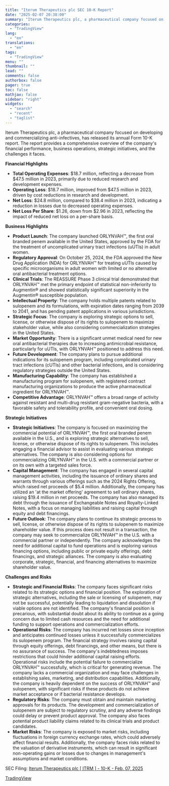 ```yaml
---
title: "Iterum Therapeutics plc SEC 10-K Report"
date: "2025-02-07 20:38:00"
summary: "Iterum Therapeutics plc, a pharmaceutical company focused on developing and commercializing anti-infectives, has released its annual Form 10-K report. The report provides a comprehensive overview of the company's financial performance, business operations, strategic initiatives, and the challenges it faces. Financial Highlights Total Operating Expenses: $18.7 million, reflecting a decrease from..."
categories:
  - "TradingView"
lang:
  - "en"
translations:
  - "en"
tags:
  - "TradingView"
menu: ""
thumbnail: ""
lead: ""
comments: false
authorbox: false
pager: true
toc: false
mathjax: false
sidebar: "right"
widgets:
  - "search"
  - "recent"
  - "taglist"
---
```


Iterum Therapeutics plc, a pharmaceutical company focused on developing and commercializing anti-infectives, has released its annual Form 10-K report. The report provides a comprehensive overview of the company's financial performance, business operations, strategic initiatives, and the challenges it faces.

**Financial Highlights**

* **Total Operating Expenses**: $18.7 million, reflecting a decrease from $47.5 million in 2023, primarily due to reduced research and development expenses.
* **Operating Loss**: $18.7 million, improved from $47.5 million in 2023, driven by cost reductions in research and development.
* **Net Loss**: $24.8 million, compared to $38.4 million in 2023, indicating a reduction in losses due to decreased operating expenses.
* **Net Loss Per Share**: $1.26, down from $2.96 in 2023, reflecting the impact of reduced net loss on a per-share basis.

**Business Highlights**

* **Product Launch**: The company launched ORLYNVAH™, the first oral branded penem available in the United States, approved by the FDA for the treatment of uncomplicated urinary tract infections (uUTIs) in adult women.
* **Regulatory Approval**: On October 25, 2024, the FDA approved the New Drug Application (NDA) for ORLYNVAH™ for treating uUTIs caused by specific microorganisms in adult women with limited or no alternative oral antibacterial treatment options.
* **Clinical Trials**: The REASSURE Phase 3 clinical trial demonstrated that ORLYNVAH™ met the primary endpoint of statistical non-inferiority to Augmentin® and showed statistically significant superiority in the Augmentin® susceptible population.
* **Intellectual Property**: The company holds multiple patents related to sulopenem and its formulations, with expiration dates ranging from 2039 to 2041, and has pending patent applications in various jurisdictions.
* **Strategic Focus**: The company is exploring strategic options to sell, license, or otherwise dispose of its rights to sulopenem to maximize stakeholder value, while also considering commercialization strategies in the United States.
* **Market Opportunity**: There is a significant unmet medical need for new oral antibacterial therapies due to increasing antimicrobial resistance, particularly for uUTIs, with ORLYNVAH™ positioned to address this need.
* **Future Development**: The company plans to pursue additional indications for its sulopenem program, including complicated urinary tract infections (cUTIs) and other bacterial infections, and is considering regulatory strategies outside the United States.
* **Manufacturing Capability**: The company has established a manufacturing program for sulopenem, with registered contract manufacturing organizations to produce the active pharmaceutical ingredient for ORLYNVAH™.
* **Competitive Advantage**: ORLYNVAH™ offers a broad range of activity against resistant and multi-drug resistant gram-negative bacteria, with a favorable safety and tolerability profile, and convenient oral dosing.

**Strategic Initiatives**

* **Strategic Initiatives**: The company is focused on maximizing the commercial potential of ORLYNVAH™, the first oral branded penem available in the U.S., and is exploring strategic alternatives to sell, license, or otherwise dispose of its rights to sulopenem. This includes engaging a financial advisor to assist in evaluating various strategic alternatives. The company is also considering options for commercializing ORLYNVAH™ in the U.S. with a commercial partner or on its own with a targeted sales force.
* **Capital Management**: The company has engaged in several capital management activities, including the issuance of ordinary shares and warrants through various offerings such as the 2024 Rights Offering, which raised net proceeds of $5.4 million. Additionally, the company has utilized an 'at the market offering' agreement to sell ordinary shares, raising $19.4 million in net proceeds. The company has also managed its debt through the issuance of Exchangeable Notes and Royalty-Linked Notes, with a focus on managing liabilities and raising capital through equity and debt financings.
* **Future Outlook**: The company plans to continue its strategic process to sell, license, or otherwise dispose of its rights to sulopenem to maximize shareholder value. If this process does not result in a transaction, the company may seek to commercialize ORLYNVAH™ in the U.S. with a commercial partner or independently. The company acknowledges the need for additional capital to fund operations and is exploring various financing options, including public or private equity offerings, debt financings, and strategic alliances. The company is also evaluating corporate, strategic, financial, and financing alternatives to maximize shareholder value.

**Challenges and Risks**

* **Strategic and Financial Risks**: The company faces significant risks related to its strategic options and financial position. The exploration of strategic alternatives, including the sale or licensing of sulopenem, may not be successful, potentially leading to liquidation and dissolution if viable options are not identified. The company's financial position is precarious, with substantial doubt about its ability to continue as a going concern due to limited cash resources and the need for additional funding to support operations and commercialization efforts.
* **Operational Risks**: The company has incurred net losses since inception and anticipates continued losses unless it successfully commercializes its sulopenem program. The financial strategy involves raising capital through equity offerings, debt financings, and other means, but there is no assurance of success. The company's indebtedness imposes restrictions that could hinder additional capital raising efforts. Operational risks include the potential failure to commercialize ORLYNVAH™ successfully, which is critical for generating revenue. The company lacks a commercial organization and may face challenges in establishing sales, marketing, and distribution capabilities. Additionally, the company is heavily dependent on the success of ORLYNVAH™ and sulopenem, with significant risks if these products do not achieve market acceptance or if bacterial resistance develops.
* **Regulatory Risks**: The company must obtain and maintain marketing approvals for its products. The development and commercialization of sulopenem are subject to regulatory scrutiny, and any adverse findings could delay or prevent product approval. The company also faces potential product liability claims related to its clinical trials and product candidates.
* **Market Risks**: The company is exposed to market risks, including fluctuations in foreign currency exchange rates, which could adversely affect financial results. Additionally, the company faces risks related to the valuation of derivative instruments, which can result in significant non-operating gains or losses due to changes in management's assumptions and market conditions.

SEC Filing: [Iterum Therapeutics plc [ ITRM ] - 10-K - Feb. 07, 2025](https://www.sec.gov/Archives/edgar/data/1659323/000095017025015857/itrm-20241231.htm)

[TradingView](https://www.tradingview.com/news/tradingview:ddfa71b17dd9a:0-iterum-therapeutics-plc-sec-10-k-report/)
